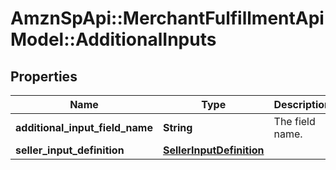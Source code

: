 # AmznSpApi::MerchantFulfillmentApiModel::AdditionalInputs

## Properties
Name | Type | Description | Notes
------------ | ------------- | ------------- | -------------
**additional_input_field_name** | **String** | The field name. | [optional] 
**seller_input_definition** | [**SellerInputDefinition**](SellerInputDefinition.md) |  | [optional] 

